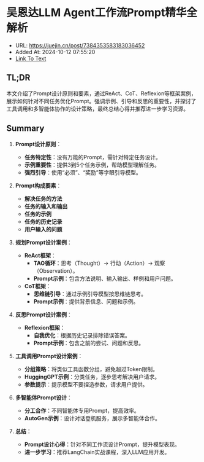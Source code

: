 # 吴恩达LLM Agent工作流Prompt精华全解析
- URL: https://juejin.cn/post/7384353583183036452
- Added At: 2024-10-12 07:55:20
- [Link To Text](2024-10-12-吴恩达llm-agent工作流prompt精华全解析_raw.md)

## TL;DR
本文介绍了Prompt设计原则和要素，通过ReAct、CoT、Reflexion等框架案例，展示如何针对不同任务优化Prompt。强调示例、引导和反思的重要性，并探讨了工具调用和多智能体协作的设计策略，最终总结心得并推荐进一步学习资源。

## Summary
1. **Prompt设计原则**：
   - **任务特定性**：没有万能的Prompt，需针对特定任务设计。
   - **示例重要性**：提供3到5个任务示例，帮助模型理解任务。
   - **强烈引导**：使用“必须”、“奖励”等字眼引导模型。

2. **Prompt构成要素**：
   - **解决任务的方法**
   - **任务的输入和输出**
   - **任务的示例**
   - **任务的历史记录**
   - **用户输入的问题**

3. **规划Prompt设计案例**：
   - **ReAct框架**：
     - **TAO循环**：思考（Thought）→ 行动（Action）→ 观察（Observation）。
     - **Prompt示例**：包含方法说明、输入输出、样例和用户问题。
   - **CoT框架**：
     - **思维链引导**：通过示例引导模型按思维链思考。
     - **Prompt示例**：提供背景信息、问题和示例。

4. **反思Prompt设计案例**：
   - **Reflexion框架**：
     - **自我优化**：根据历史记录排除错误答案。
     - **Prompt示例**：包含之前的尝试、问题和反思。

5. **工具调用Prompt设计案例**：
   - **分组策略**：将类似工具函数分组，避免超过Token限制。
   - **HuggingGPT示例**：分类任务，逐步思考解决用户请求。
   - **参数提示**：提示模型不要捏造参数，请求用户提供。

6. **多智能体Prompt设计**：
   - **分工合作**：不同智能体专用Prompt，提高效率。
   - **AutoGen示例**：设计对话登机服务，展示多智能体合作。

7. **总结**：
   - **Prompt设计心得**：针对不同工作流设计Prompt，提升模型表现。
   - **进一步学习**：推荐LangChain实战课程，深入LLM应用开发。

